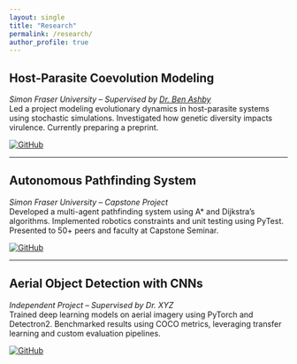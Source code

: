 ```yaml
---
layout: single
title: "Research"
permalink: /research/
author_profile: true
---
```


## Host-Parasite Coevolution Modeling  
*Simon Fraser University – Supervised by [Dr. Ben Ashby](https://ecoevotheory.com)*  
Led a project modeling evolutionary dynamics in host-parasite systems using stochastic simulations. Investigated how genetic diversity impacts virulence. Currently preparing a preprint.

[![GitHub](https://img.shields.io/badge/GitHub-Repo-181717?style=flat&logo=github&logoColor=white)](https://github.com/dxanielkm)  

---

## Autonomous Pathfinding System  
*Simon Fraser University – Capstone Project*  
Developed a multi-agent pathfinding system using A* and Dijkstra’s algorithms. Implemented robotics constraints and unit testing using PyTest. Presented to 50+ peers and faculty at Capstone Seminar.

[![GitHub](https://img.shields.io/badge/GitHub-Repo-181717?style=flat&logo=github&logoColor=white)](https://github.com/dxanielkm/pathfinding-project)

---

## Aerial Object Detection with CNNs  
*Independent Project – Supervised by Dr. XYZ*  
Trained deep learning models on aerial imagery using PyTorch and Detectron2. Benchmarked results using COCO metrics, leveraging transfer learning and custom evaluation pipelines.

[![GitHub](https://img.shields.io/badge/GitHub-Repo-181717?style=flat&logo=github&logoColor=white)](https://github.com/dxanielkm/aerial-object-detection)